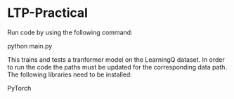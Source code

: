 # LTP-Practical

Run code by using the following command:

python main.py

This trains and tests a tranformer model on the LearningQ dataset. In order to run the code the paths must be updated for the corresponding data path.
The following libraries need to be installed:

PyTorch
